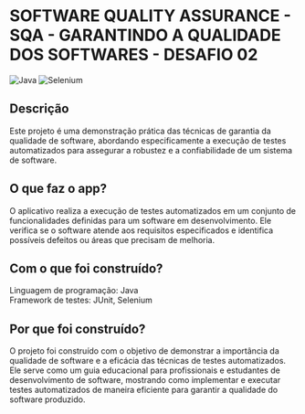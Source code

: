 # SOFTWARE QUALITY ASSURANCE - SQA - GARANTINDO A QUALIDADE DOS SOFTWARES - DESAFIO 02
![Java](https://img.shields.io/badge/java-%23ED8B00.svg?style=for-the-badge&logo=openjdk&logoColor=white)
![Selenium](https://img.shields.io/badge/-selenium-%43B02A?style=for-the-badge&logo=selenium&logoColor=white)
## Descrição
Este projeto é uma demonstração prática das técnicas de garantia da qualidade de software, abordando especificamente a execução de testes automatizados para assegurar a robustez e a confiabilidade de um sistema de software.
## O que faz o app?
O aplicativo realiza a execução de testes automatizados em um conjunto de funcionalidades definidas para um software em desenvolvimento. Ele verifica se o software atende aos requisitos especificados e identifica possíveis defeitos ou áreas que precisam de melhoria.
## Com o que foi construído?
Linguagem de programação: Java  
Framework de testes: JUnit, Selenium 
## Por que foi construído?
O projeto foi construído com o objetivo de demonstrar a importância da qualidade de software e a eficácia das técnicas de testes automatizados. Ele serve como um guia educacional para profissionais e estudantes de desenvolvimento de software, mostrando como implementar e executar testes automatizados de maneira eficiente para garantir a qualidade do software produzido.